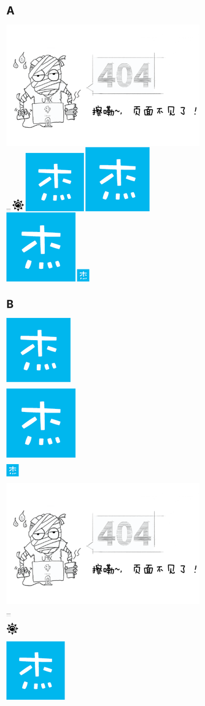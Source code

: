 # A
<img alt="404" src=" themes/StyleTheme3/images/404.png" />
<img alt="footer-line" src=" themes/StyleTheme3/images/footer-line.png" />
<img alt="icon_32" src=" themes/StyleTheme3/images/icon_32.png" />
<img alt="icon_152" src=" themes/StyleTheme3/images/icon_152.png" />
<img alt="icon_167" src=" themes/StyleTheme3/images/icon_167.png" />
<img alt="icon_180" src=" themes/StyleTheme3/images/icon_180.png" />
<img alt="icon_321" src=" themes/StyleTheme3/images/icon_321.png" />

# B



![icon_167](themes/StyleTheme3/images/icon_167.png)

![icon_180](themes/StyleTheme3/images/icon_180.png)

![icon_321](themes/StyleTheme3/images/icon_321.png)

![404](themes/StyleTheme3/images/404.png)

![footer-line](themes/StyleTheme3/images/footer-line.png)

![icon_32](themes/StyleTheme3/images/icon_32.png)

![icon_152](themes/StyleTheme3/images/icon_152.png)

